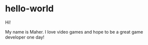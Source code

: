 # hello-world
Hi!


My name is Maher. I love video games and hope to be a great game developer one day!
